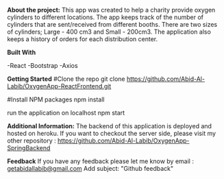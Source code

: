 **About the project:**
This app was created to help a charity provide oxygen cylinders to different locations. The app keeps track of the number of cylinders that are sent/received from different booths. There are two sizes of cylinders; Large - 400 cm3 and Small - 200cm3. The application also keeps a history of orders for each distribution center. 

**Built With**

-React
-Bootstrap
-Axios

**Getting Started**
#Clone the repo
git clone https://github.com/Abid-Al-Labib/OxygenApp-ReactFrontend.git

#Install NPM packages
npm install

run the application on localhost
npm start

**Additional Information:**
The backend of this application is deployed and hosted on heroku. If you want to checkout
the server side, please visit my other repository : https://github.com/Abid-Al-Labib/OxygenApp-SpringBackend

**Feedback**
If you have any feedback please let me know by email : getabidallabib@gmail.com
Add subject: "Github feedback"
